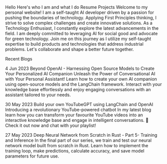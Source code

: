 Hello
Here's who I am and what I do
 Resume
Projects
Welcome to my personal website! I am a self-taught AI developer driven by a passion for
			pushing the boundaries of technology. Applying First Principles thinking, I strive to solve
			complex challenges and create innovative solutions. As a Technology Enthusiast, I constantly
			explore the latest advancements in the field. I am deeply committed to leveraging AI for
			social good and advocate for green technology. Join me on this journey as I utilize my
			self-taught expertise to build products and technologies that address industrial problems.
			Let's collaborate and shape a better future together.
		
Recent Blogs

4 Jun 2023
Beyond OpenAI - Harnessing Open Source Models to Create Your Personalized AI Companion
Unleash the Power of Conversational AI with Your Personal Assistant! Learn how to create your own AI companion using open-source models and the LangChain framework. Interact with your knowledge base effortlessly and enjoy engaging conversations with an assistant tailored to your needs.
				

30 May 2023
Build your own YouTubeGPT using LangChain and OpenAI 
Introducing a revolutionary YouTube-powered chatbot  In my latest blog learn how you can transform your favourite YouTube videos into an interactive knowledge base and engage in intelligent conversations. 🤖 Check it out now and chat with your playlist!
				

27 May 2023
Deep Neural Network from Scratch in Rust - Part 5- Training and Inference
In the final part of our series, we train and test our neural network model built from scratch in Rust. Learn how to implement the training loop, make predictions, calculate accuracy, and save model parameters for future use.